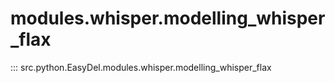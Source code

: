 # modules.whisper.modelling_whisper_flax
::: src.python.EasyDel.modules.whisper.modelling_whisper_flax